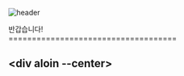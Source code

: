 ![header](https://capsule-render.vercel.app/api?type=cylnder&color=auto&height=300&section=header&text=반갑습니다%20!render&fontSize=90)

<div aloin --center> 반갑습니다!</div>
====================================


## <div aloin --center> </div>